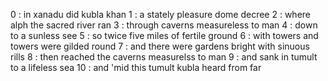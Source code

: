 0 : in xanadu did kubla khan
1 : a stately pleasure dome decree
2 : where alph the sacred river ran
3 : through caverns measureless to man
4 : down to a sunless see
5 : so twice five miles of fertile ground
6 : with towers and towers were gilded round
7 : and there were gardens bright with sinuous rills
8 : then reached the caverns measurelss to man
9 : and sank in tumult to a lifeless sea
10 : and 'mid this tumult kubla heard from far
